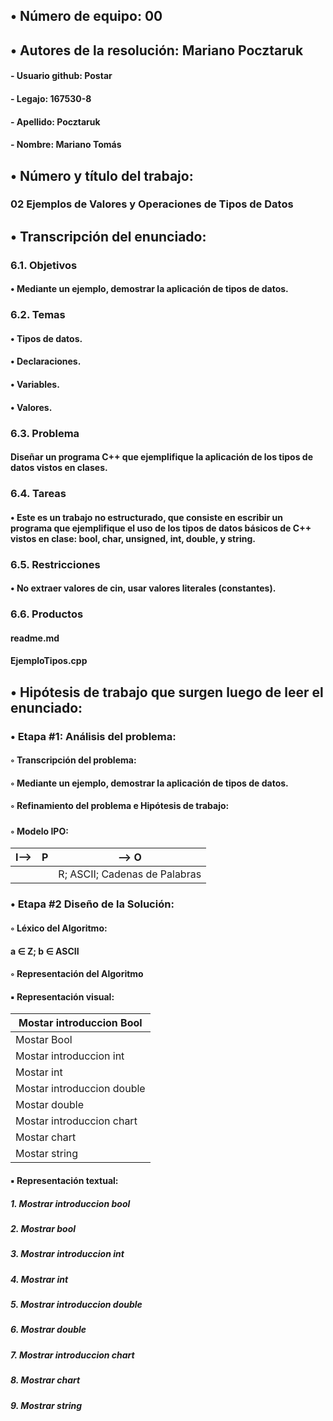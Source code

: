 ﻿## •  Número de equipo: 00

## •  Autores de la resolución: Mariano Pocztaruk

####	- Usuario github: Postar

####	- Legajo: 167530-8

####	- Apellido: Pocztaruk

####	- Nombre: Mariano Tomás

## •  Número y título del trabajo:

### 02 Ejemplos de Valores y Operaciones de Tipos de Datos

## •  Transcripción del enunciado:

### **6.1. Objetivos**
#### • Mediante un ejemplo, demostrar la aplicación de tipos de datos.
### **6.2. Temas**
#### • Tipos de datos.
#### • Declaraciones.
#### • Variables.
#### • Valores.
### **6.3. Problema**
#### Diseñar un programa C++ que ejemplifique la aplicación de los tipos de datos vistos en clases.
### **6.4. Tareas**
#### • Este es un trabajo no estructurado, que consiste en escribir un programa que ejemplifique el uso de los tipos de datos básicos de C++ vistos en clase: bool, char, unsigned, int, double, y string.
### **6.5. Restricciones**
#### • No extraer valores de cin, usar valores literales (constantes).
### **6.6. Productos**
#### readme.md
#### EjemploTipos.cpp



## •  Hipótesis de trabajo que surgen luego de leer el enunciado:
### **• Etapa #1: Análisis del problema:**

#### ◦ Transcripción del problema:
#### ◦ Mediante un ejemplo, demostrar la aplicación de tipos de datos.
#### ◦ Refinamiento del problema e Hipótesis de trabajo:
##### 
#### ◦ Modelo IPO:
I--> | P | --> O 
--- | --- | --- 
 | | | R; ASCII; Cadenas de Palabras


### **• Etapa #2 Diseño de la Solución:**
#### ◦ Léxico del Algoritmo:
#### a ∈ Z;  b ∈ ASCII
#### ◦ Representación del Algoritmo
####	▪ Representación visual:
| Mostar introduccion Bool|
| --- |
| Mostar Bool|
| Mostar introduccion int|
| Mostar int|
| Mostar introduccion double|
| Mostar double|
| Mostar introduccion chart|
| Mostar chart|
| Mostar string|

####	▪ Representación textual:
##### 1. Mostrar introduccion bool
##### 2. Mostrar bool
##### 3. Mostrar introduccion int
##### 4. Mostrar int
##### 5. Mostrar introduccion double
##### 6. Mostrar double
##### 7. Mostrar introduccion chart
##### 8. Mostrar chart
##### 9. Mostrar string